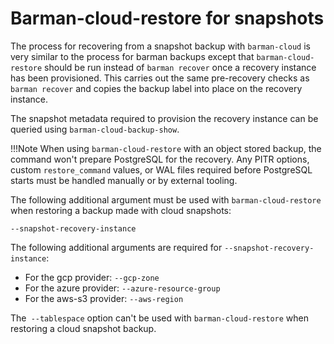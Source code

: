 # Barman-cloud-restore for snapshots

The process for recovering from a snapshot backup with `barman-cloud` is very similar to the process for barman backups except that `barman-cloud-restore` should be run instead of `barman recover` once a recovery instance has been provisioned. This carries out the same pre-recovery checks as `barman recover` and copies the backup label into place on the recovery instance.

The snapshot metadata required to provision the recovery instance can be queried using `barman-cloud-backup-show`.

!!!Note
    When using `barman-cloud-restore` with an object stored backup, the command won't prepare PostgreSQL for the recovery. Any PITR options, custom `restore_command` values, or WAL files required before PostgreSQL starts must be handled manually or by external tooling.

The following additional argument must be used with `barman-cloud-restore` when restoring a backup made with cloud snapshots:

`--snapshot-recovery-instance`

The following additional arguments are required for `--snapshot-recovery-instance`:

- For the gcp provider:    `--gcp-zone`
- For the azure provider:  `--azure-resource-group`
- For the aws-s3 provider: `--aws-region`

The` --tablespace` option can't be used with `barman-cloud-restore` when restoring a cloud snapshot backup.